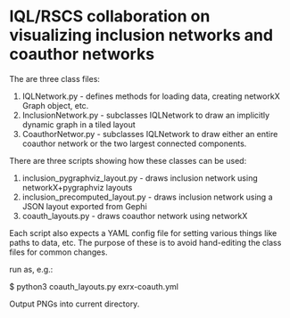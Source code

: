 # IQL/RSCS collaboration on visualizing inclusion networks and coauthor networks 


The are three class files: 
1. IQLNetwork.py - defines methods for loading data, creating networkX Graph object, etc.
2. InclusionNetwork.py - subclasses IQLNetwork to draw an implicitly dynamic graph in a tiled layout
3. CoauthorNetwor.py - subclasses IQLNetwork to draw either an entire coauthor network or the two largest connected components.

There are three scripts showing how these classes can be used:
1. inclusion_pygraphviz_layout.py - draws inclusion network using networkX+pygraphviz layouts
2. inclusion_precomputed_layout.py - draws inclusion network using a JSON layout exported from Gephi
3. coauth_layouts.py - draws coauthor network using networkX

Each script also expects a YAML config file for setting various things like paths to data, etc. The purpose of these is to avoid hand-editing the class files for common changes.

run as, e.g.:

$ python3 coauth_layouts.py exrx-coauth.yml

Output PNGs into current directory.
